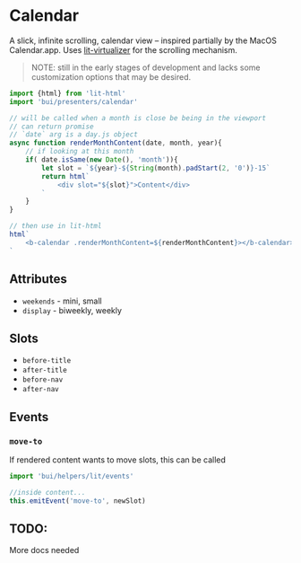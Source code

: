 Calendar
================

A slick, infinite scrolling, calendar view – inspired partially by the MacOS Calendar.app. Uses [lit-virtualizer](https://www.npmjs.com/package/lit-virtualizer) for the scrolling mechanism.

>NOTE: still in the early stages of development and lacks some customization options that may be desired.

```js
import {html} from 'lit-html'
import 'bui/presenters/calendar'

// will be called when a month is close be being in the viewport
// can return promise
// `date` arg is a day.js object
async function renderMonthContent(date, month, year){
    // if looking at this month
    if( date.isSame(new Date(), 'month')){
        let slot = `${year}-${String(month).padStart(2, '0')}-15`
        return html`
            <div slot="${slot}">Content</div>
        `
    }
}

// then use in lit-html
html`
    <b-calendar .renderMonthContent=${renderMonthContent}></b-calendar>
`
```

## Attributes
- `weekends` - mini, small
- `display` - biweekly, weekly

## Slots

- `before-title`
- `after-title`
- `before-nav`
- `after-nav`

## Events

### `move-to`

If rendered content wants to move slots, this can be called

```js
import 'bui/helpers/lit/events'

//inside content...
this.emitEvent('move-to', newSlot)
```

## TODO:
More docs needed